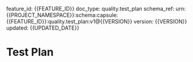 feature_id: {{FEATURE_ID}}
doc_type: quality.test_plan
schema_ref: urn:{{PROJECT_NAMESPACE}}:schema:capsule:{{FEATURE_ID}}:quality.test_plan:v1@{{VERSION}}
version: {{VERSION}}
updated: {{UPDATED_DATE}}

# Test Plan

<!-- Outline test strategy, coverage goals, and non-functional checks. -->


